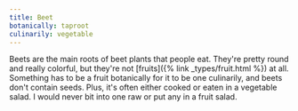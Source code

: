 ```yaml
---
title: Beet
botanically: taproot
culinarily: vegetable
---
```

Beets are the main roots of beet plants that people eat. They're pretty round and really colorful, but they're not [fruits]({% link _types/fruit.html %}) at all. Something has to be a fruit botanically for it to be one culinarily, and beets don't contain seeds. Plus, it's often either cooked or eaten in a vegetable salad. I would never bit into one raw or put any in a fruit salad.